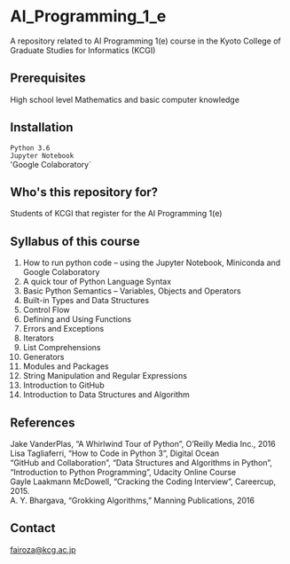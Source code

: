 # AI_Programming_1_e
A repository related to AI Programming 1(e) course in the Kyoto College of Graduate Studies for Informatics (KCGI)

## Prerequisites
High school level Mathematics and basic computer knowledge

## Installation
`Python 3.6` <br/>
`Jupyter Notebook` <br/>
'Google Colaboratory` <br/>

## Who's this repository for?
Students of KCGI that register for the AI Programming 1(e)

## Syllabus of this course
1) How to run python code – using the Jupyter Notebook, Miniconda and Google Colaboratory
2) A quick tour of Python Language Syntax
3) Basic Python Semantics – Variables, Objects and Operators
4) Built-in Types and Data Structures
5) Control Flow
6) Defining and Using Functions
7) Errors and Exceptions
8) Iterators
9) List Comprehensions
10) Generators
11) Modules and Packages
12) String Manipulation and Regular Expressions
13) Introduction to GitHub
14) Introduction to Data Structures and Algorithm

## References
Jake VanderPlas, “A Whirlwind Tour of Python”, O’Reilly Media Inc., 2016 <br/>
Lisa Tagliaferri, “How to Code in Python 3”, Digital Ocean <br/>
“GitHub and Collaboration”, “Data Structures and Algorithms in Python”, “Introduction to Python Programming”, Udacity Online Course <br/>
Gayle Laakmann McDowell, “Cracking the Coding Interview”, Careercup, 2015. <br/>
A. Y. Bhargava, “Grokking Algorithms,” Manning Publications, 2016

## Contact
fairoza@kcg.ac.jp
